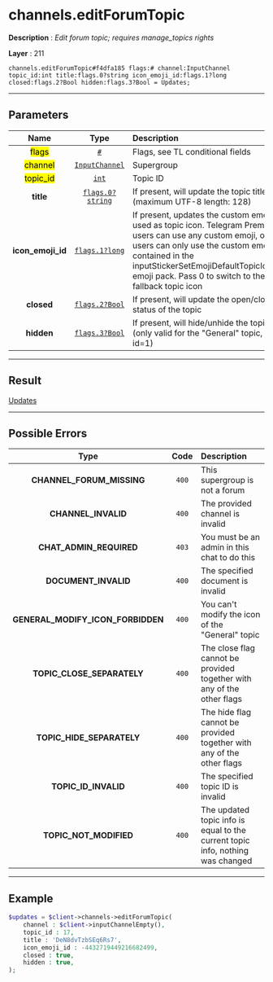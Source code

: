 # channels.editForumTopic

**Description** : *Edit forum topic; requires manage\_topics rights*

**Layer** : 211

```tl
channels.editForumTopic#f4dfa185 flags:# channel:InputChannel topic_id:int title:flags.0?string icon_emoji_id:flags.1?long closed:flags.2?Bool hidden:flags.3?Bool = Updates;
```

---

## Parameters

| Name | Type | Description |
| :---: | :---: | :--- |
| <mark>flags</mark> | [`#`](type/#) | Flags, see TL conditional fields |
| <mark>channel</mark> | [`InputChannel`](type/InputChannel) | Supergroup |
| <mark>topic_id</mark> | [`int`](type/int) | Topic ID |
| **title** | [`flags.0?string`](type/string) | If present, will update the topic title (maximum UTF-8 length: 128) |
| **icon_emoji_id** | [`flags.1?long`](type/long) | If present, updates the custom emoji used as topic icon. Telegram Premium users can use any custom emoji, other users can only use the custom emojis contained in the inputStickerSetEmojiDefaultTopicIcons emoji pack. Pass 0 to switch to the fallback topic icon |
| **closed** | [`flags.2?Bool`](type/Bool) | If present, will update the open/closed status of the topic |
| **hidden** | [`flags.3?Bool`](type/Bool) | If present, will hide/unhide the topic (only valid for the "General" topic, id=1) |

---

## Result

[Updates](type/Updates)

---

## Possible Errors

| Type | Code | Description |
| :---: | :---: | :--- |
| **CHANNEL_FORUM_MISSING** | `400` | This supergroup is not a forum |
| **CHANNEL_INVALID** | `400` | The provided channel is invalid |
| **CHAT_ADMIN_REQUIRED** | `403` | You must be an admin in this chat to do this |
| **DOCUMENT_INVALID** | `400` | The specified document is invalid |
| **GENERAL_MODIFY_ICON_FORBIDDEN** | `400` | You can't modify the icon of the "General" topic |
| **TOPIC_CLOSE_SEPARATELY** | `400` | The close flag cannot be provided together with any of the other flags |
| **TOPIC_HIDE_SEPARATELY** | `400` | The hide flag cannot be provided together with any of the other flags |
| **TOPIC_ID_INVALID** | `400` | The specified topic ID is invalid |
| **TOPIC_NOT_MODIFIED** | `400` | The updated topic info is equal to the current topic info, nothing was changed |

---

## Example

```php
$updates = $client->channels->editForumTopic(
	channel : $client->inputChannelEmpty(),
	topic_id : 17,
	title : 'DeN8dvTzbSEq6Rs7',
	icon_emoji_id : -4432719449216682499,
	closed : true,
	hidden : true,
);
```